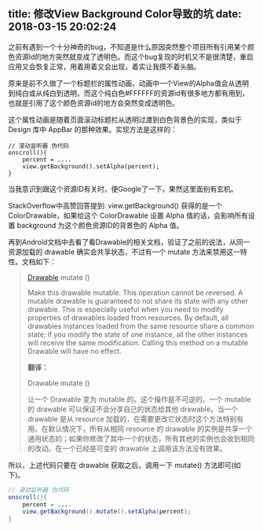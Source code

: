title: 修改View Background Color导致的坑
date: 2018-03-15 20:02:24
---
之前有遇到一个十分神奇的bug，不知道是什么原因突然整个项目所有引用某个颜色资源Id的地方突然就变成了透明色。而这个bug复现的时机又不是很清楚，重启应用又会恢复正常，用着用着又会出现，着实让我摸不着头脑。

原来是前不久做了一个标题栏的属性动画，动画中一个View的Alpha值会从透明到纯白或从纯白到透明，而这个纯白色#FFFFFF的资源id有很多地方都有用到，也就是引用了这个颜色资源id的地方会突然变成透明色。

这个属性动画是随着页面滚动标题栏从透明过渡到白色背景色的实现，类似于 Design 库中 AppBar 的那种效果。实现方法是这样的：

```
// 滚动监听器 伪代码
onscroll(){
	percent = ....
  	view.getBackground().setAlpha(percent);
}
```

当我意识到跟这个资源ID有关时，便Google了一下，果然这里面别有玄机。

StackOverflow中高赞回答提到: view.getBackground() 获得的是一个 ColorDrawable，如果给这个 ColorDrawable 设置 Alpha 值的话，会影响所有设置 background 为这个颜色资源ID的背景色的 Alpha 值。

再到Android文档中去看了看Drawable的相关文档，验证了之前的说法，从同一资源加载的 drawable 确实会共享状态，不过有一个 mutate 方法来禁用这一特性。文档如下：

> [Drawable](https://developer.android.com/reference/android/graphics/drawable/Drawable.html#mutate()) mutate ()
>
> Make this drawable mutable. This operation cannot be reversed. A mutable drawable is guaranteed to not share its state with any other drawable. This is especially useful when you need to modify properties of drawables loaded from resources. By default, all drawables instances loaded from the same resource share a common state; if you modify the state of one instance, all the other instances will receive the same modification. Calling this method on a mutable Drawable will have no effect.
>
> **翻译：**
>
> Drawable mutate ()
>
> 让一个 Drawable 变为 mutable 的。这个操作是不可逆的。一个 mutable 的 drawable 可以保证不会分享自己的状态给其他 drawable。当一个 drawable 是从 resource 加载的，在需要更改它状态时这个方法特别有用。在默认情况下，所有从相同 resource 的 drawable 的实例是共享一个通用状态的；如果你修改了其中一个的状态，所有其他的实例也会收到相同的改动。在一个已经是可变的 drawable 上调用该方法没有效果。

所以，上述代码只要在 drawable 获取之后，调用一下 mutate() 方法即可(如下)。

```java
// 滚动监听器 伪代码
onscroll(){
	percent = ....
  	view.getBackground().mutate().setAlpha(percent);
}
```

